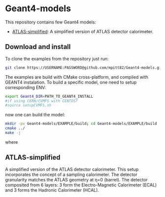 # Geant4-models
This repository contains few Geant4 models:

* [ATLAS-simplified](ATLAS-simplified): A simplified version of ATLAS detector calorimeter.

## Download and install
To clone the examples from the repository just run:
```bash
git clone https://USERNAME:PASSWORD@github.com/mpitt82/Geant4-models.git
```
The examples are build with CMake cross-platform, and compiled with GEANT4 instalation. 
To build a specific model, one need to setup corresponding ENV:
```bash
export Geant4_DIR=PATH_TO_GEANT4_INSTALL
#if using CERN/CVMFS with CENTOS7
#source setupCVMFS.sh
```

now one can build the model:
```bash
mkdir -pv Geant4-models/EXAMPLE/build; cd Geant4-models/EXAMPLE/build
cmake ../
make -j
```
where 

## ATLAS-simplified

A simplified version of the ATLAS detector calorimeter. This setup incorporates the concept of a sampling calorimeter.
The detector granularity matches the ATLAS geometry at &eta;=0 (barrel). The detector composited from 6 layers:
3 form the Electro-Magnetic Calorimeter (ECAL) and 3 forms the Hadronic Calorimeter (HCAL).

